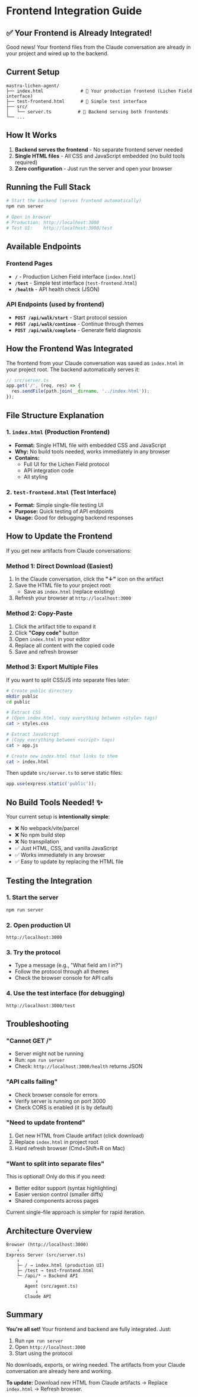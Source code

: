 # Frontend Integration Guide

## ✅ Your Frontend is Already Integrated!

Good news! Your frontend files from the Claude conversation are already in your project and wired up
to the backend.

## Current Setup

```
mastra-lichen-agent/
├── index.html              # 🎨 Your production frontend (Lichen Field interface)
├── test-frontend.html      # 🧪 Simple test interface
├── src/
│   └── server.ts          # 🔌 Backend serving both frontends
└── ...
```

## How It Works

1. **Backend serves the frontend** - No separate frontend server needed
2. **Single HTML files** - All CSS and JavaScript embedded (no build tools required)
3. **Zero configuration** - Just run the server and open your browser

## Running the Full Stack

```bash
# Start the backend (serves frontend automatically)
npm run server

# Open in browser
# Production: http://localhost:3000
# Test UI:    http://localhost:3000/test
```

## Available Endpoints

### Frontend Pages

- **`/`** - Production Lichen Field interface (`index.html`)
- **`/test`** - Simple test interface (`test-frontend.html`)
- **`/health`** - API health check (JSON)

### API Endpoints (used by frontend)

- **`POST /api/walk/start`** - Start protocol session
- **`POST /api/walk/continue`** - Continue through themes
- **`POST /api/walk/complete`** - Generate field diagnosis

## How the Frontend Was Integrated

The frontend from your Claude conversation was saved as `index.html` in your project root. The
backend automatically serves it:

```typescript
// src/server.ts
app.get('/', (req, res) => {
  res.sendFile(path.join(__dirname, '../index.html'));
});
```

## File Structure Explanation

### 1. **`index.html`** (Production Frontend)

- **Format:** Single HTML file with embedded CSS and JavaScript
- **Why:** No build tools needed, works immediately in any browser
- **Contains:**
  - Full UI for the Lichen Field protocol
  - API integration code
  - All styling

### 2. **`test-frontend.html`** (Test Interface)

- **Format:** Simple single-file testing UI
- **Purpose:** Quick testing of API endpoints
- **Usage:** Good for debugging backend responses

## How to Update the Frontend

If you get new artifacts from Claude conversations:

### Method 1: Direct Download (Easiest)

1. In the Claude conversation, click the **"↓"** icon on the artifact
2. Save the HTML file to your project root:
   - Save as `index.html` (replace existing)
3. Refresh your browser at `http://localhost:3000`

### Method 2: Copy-Paste

1. Click the artifact title to expand it
2. Click **"Copy code"** button
3. Open `index.html` in your editor
4. Replace all content with the copied code
5. Save and refresh browser

### Method 3: Export Multiple Files

If you want to split CSS/JS into separate files later:

```bash
# Create public directory
mkdir public
cd public

# Extract CSS
# (Open index.html, copy everything between <style> tags)
cat > styles.css

# Extract JavaScript
# (Copy everything between <script> tags)
cat > app.js

# Create new index.html that links to them
cat > index.html
```

Then update `src/server.ts` to serve static files:

```typescript
app.use(express.static('public'));
```

## No Build Tools Needed! ✨

Your current setup is **intentionally simple**:

- ❌ No webpack/vite/parcel
- ❌ No npm build step
- ❌ No transpilation
- ✅ Just HTML, CSS, and vanilla JavaScript
- ✅ Works immediately in any browser
- ✅ Easy to update by replacing the HTML file

## Testing the Integration

### 1. Start the server

```bash
npm run server
```

### 2. Open production UI

```
http://localhost:3000
```

### 3. Try the protocol

- Type a message (e.g., "What field am I in?")
- Follow the protocol through all themes
- Check the browser console for API calls

### 4. Use the test interface (for debugging)

```
http://localhost:3000/test
```

## Troubleshooting

### "Cannot GET /"

- Server might not be running
- Run: `npm run server`
- Check: `http://localhost:3000/health` returns JSON

### "API calls failing"

- Check browser console for errors
- Verify server is running on port 3000
- Check CORS is enabled (it is by default)

### "Need to update frontend"

1. Get new HTML from Claude artifact (click download)
2. Replace `index.html` in project root
3. Hard refresh browser (Cmd+Shift+R on Mac)

### "Want to split into separate files"

This is optional! Only do this if you need:

- Better editor support (syntax highlighting)
- Easier version control (smaller diffs)
- Shared components across pages

Current single-file approach is simpler for rapid iteration.

## Architecture Overview

```
Browser (http://localhost:3000)
    ↓
Express Server (src/server.ts)
    ↓
    ├─ / → index.html (production UI)
    ├─ /test → test-frontend.html
    └─ /api/* → Backend API
           ↓
       Agent (src/agent.ts)
           ↓
       Claude API
```

## Summary

**You're all set!** Your frontend and backend are fully integrated. Just:

1. Run `npm run server`
2. Open `http://localhost:3000`
3. Start using the protocol

No downloads, exports, or wiring needed. The artifacts from your Claude conversation are already
here and working.

**To update:** Download new HTML from Claude artifacts → Replace `index.html` → Refresh browser.

